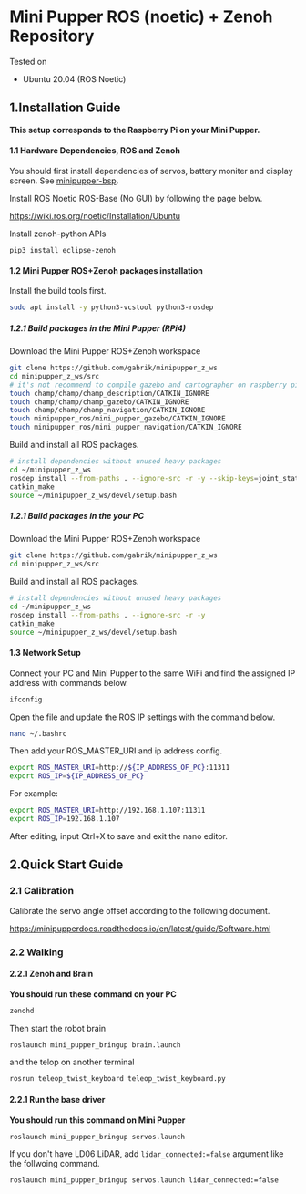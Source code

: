 # Mini Pupper ROS (noetic) + Zenoh Repository


Tested on
* Ubuntu 20.04 (ROS Noetic)

## 1.Installation Guide
**This setup corresponds to the Raspberry Pi on your Mini Pupper.**


#### 1.1 Hardware Dependencies, ROS and Zenoh

You should first install dependencies of servos, battery moniter and display screen.
See [minipupper-bsp](https://github.com/mangdangroboticsclub/minipupper-bsp).

Install ROS Noetic ROS-Base (No GUI) by following the page below.

https://wiki.ros.org/noetic/Installation/Ubuntu

Install zenoh-python APIs

```
pip3 install eclipse-zenoh
```

#### 1.2 Mini Pupper ROS+Zenoh packages installation

Install the build tools first.

```sh
sudo apt install -y python3-vcstool python3-rosdep
```


##### 1.2.1 Build packages in the Mini Pupper (RPi4)

Download the Mini Pupper ROS+Zenoh workspace

```sh
git clone https://github.com/gabrik/minipupper_z_ws
cd minipupper_z_ws/src
# it's not recommend to compile gazebo and cartographer on raspberry pi
touch champ/champ/champ_description/CATKIN_IGNORE
touch champ/champ/champ_gazebo/CATKIN_IGNORE
touch champ/champ/champ_navigation/CATKIN_IGNORE
touch minipupper_ros/mini_pupper_gazebo/CATKIN_IGNORE
touch minipupper_ros/mini_pupper_navigation/CATKIN_IGNORE
```

Build and install all ROS packages.

```sh
# install dependencies without unused heavy packages
cd ~/minipupper_z_ws
rosdep install --from-paths . --ignore-src -r -y --skip-keys=joint_state_publisher_gui --skip-keys=octomap_server
catkin_make
source ~/minipupper_z_ws/devel/setup.bash
```


##### 1.2.1 Build packages in the your PC

Download the Mini Pupper ROS+Zenoh workspace

```sh
git clone https://github.com/gabrik/minipupper_z_ws
cd minipupper_z_ws/src
```

Build and install all ROS packages.

```sh
# install dependencies without unused heavy packages
cd ~/minipupper_z_ws
rosdep install --from-paths . --ignore-src -r -y
catkin_make
source ~/minipupper_z_ws/devel/setup.bash
```

#### 1.3 Network Setup

Connect your PC and Mini Pupper to the same WiFi and find the assigned IP address with commands below.

```sh
ifconfig
```

Open the file and update the ROS IP settings with the command below.

```sh
nano ~/.bashrc
```
Then add your ROS_MASTER_URI and ip address config.

```sh
export ROS_MASTER_URI=http://${IP_ADDRESS_OF_PC}:11311
export ROS_IP=${IP_ADDRESS_OF_PC}
```

For example:

```sh
export ROS_MASTER_URI=http://192.168.1.107:11311
export ROS_IP=192.168.1.107
```

After editing, input Ctrl+X to save and exit the nano editor.

## 2.Quick Start Guide
### 2.1 Calibration

Calibrate the servo angle offset according to the following document.

https://minipupperdocs.readthedocs.io/en/latest/guide/Software.html

### 2.2 Walking

#### 2.2.1 Zenoh and Brain

**You should run these command on your PC**

```sh
zenohd
```

Then start the robot brain

```sh
roslaunch mini_pupper_bringup brain.launch
```

and the telop on another terminal

```sh
rosrun teleop_twist_keyboard teleop_twist_keyboard.py
```

#### 2.2.1 Run the base driver

**You should run this command on Mini Pupper**

```sh
roslaunch mini_pupper_bringup servos.launch
```

If you don't have LD06 LiDAR, add `lidar_connected:=false` argument like the follwoing command.

```sh
roslaunch mini_pupper_bringup servos.launch lidar_connected:=false
```
